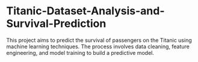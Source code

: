 # Titanic-Dataset-Analysis-and-Survival-Prediction
This project aims to predict the survival of passengers on the Titanic using machine learning techniques. The process involves data cleaning, feature engineering, and model training to build a predictive model.
